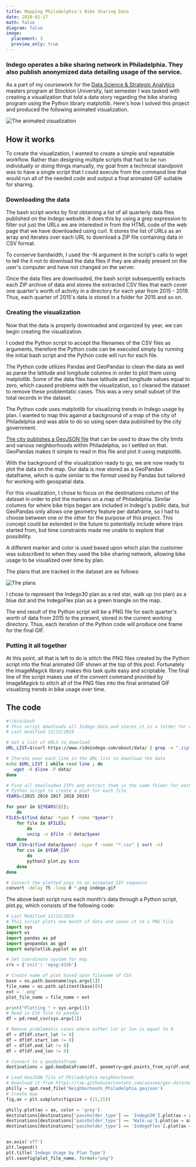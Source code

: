 ```yaml
---
title: Mapping Philadelphia's Bike Sharing Data
date: 2020-01-17
math: false
diagram: false
image:
  placement: 3
  preview_only: true
---
```


### Indego operates a bike sharing network in Philadelphia. They also publish anonymized data detailing usage of the service.

As a part of my coursework for the [Data Science & Strategic Analytics](https://stockton.edu/graduate/data-science_strategic-analytics.html) masters program at Stockton University, last semester I was tasked with creating a visualization that told a data story regarding the bike sharing program using the Python library matplotlib. Here's how I solved this project and produced the following animated visualization.

![The animated visualization](/img/indego.gif)

## How it works
To create the visualization, I wanted to create a simple and repeatable workflow. Rather than designing multiple scripts that had to be run individually or doing things manually, my goal from a technical standpoint was to have a single script that I could execute from the command line that would run all of the needed code and output a final animated GIF suitable for sharing.

### Downloading the data
The bash script works by first obtaining a list of all quarterly data files published on the Indego website. It does this by using a grep expression to filter out just the URLs we are interested in from the HTML code of the web page that we have downloaded using curl. It stores the list of URLs as an array and iterates over each URL to download a ZIP file containing data in CSV format. 

To conserve bandwidth, I used the -N argument in the script's calls to wget to tell the it not to download the data files if they are already present on the user's computer and have not changed on the server.

Once the data files are downloaded, the bash script subsequently extracts each ZIP archive of data and stores the extracted CSV files that each cover one quarter's worth of activity in a directory for each year from 2015 - 2019. Thus, each quarter of 2015's data is stored in a folder for 2015 and so on.

### Creating the visualization
Now that the data is properly downloaded and organized by year, we can begin creating the visualization.

I coded the Python script to accept the filenames of the CSV files as arguments, therefore the Python code can be executed simply by running the initial bash script and the Python code will run for each file.

The Python code utilizes Pandas and GeoPandas to clean the data as well as parse the latitude and longitude columns in order to plot them using matplotlib. Some of the data files have latitude and longitude values equal to zero, which caused problems with the visualization, so I cleaned the dataset to remove these problemtatic cases. This was a very small subset of the total records in the dataset.

The Python code uses matplotlib for visualizing trends in Indego usage by plan. I wanted to map this against a background of a map of the city of Philadelphia and was able to do so using open data published by the city government.

[The city publishes a GeoJSON file](https://raw.githubusercontent.com/azavea/geo-data/master/Neighborhoods_Philadelphia/Neighborhoods_Philadelphia.geojson) that can be used to draw the city limits and various neighborhoods within Philadelphia, so I settled on that. GeoPandas makes it simple to read in this file and plot it using matplotlib.

With the background of the visualization ready to go, we are now ready to plot the data on the map. Our data is now stored as a GeoPandas dataframe, which is quite similar to the format used by Pandas but tailored for working with geospatial data. 

For this visualization, I chose to focus on the destinations column of the dataset in order to plot the markers on a map of Philadelphia. Similar columns for where bike trips began are included in Indego's public data, but GeoPandas only allows one geometry feature per dataframe, so I had to choose between one or the other for the purpose of this project. This concept could be extended in the future to potentially include where trips started from, but time constraints made me unable to explore that possibility.

 A different marker and color is used based upon which plan the customer was subscribed to when they used the bike sharing network, allowing bike usage to be visualized over time by plan.

The plans that are tracked in the dataset are as follows:

![The plans](/img/indegoplans.jpg)

I chose to represent the Indego30 plan as a red star, walk up (no plan) as a blue dot and the IndegoFlex plan as a green triangle on the map.

The end result of the Python script will be a PNG file for each quarter's worth of data from 2015 to the present, stored in the current working directory. Thus, each iteration of the Python code will produce one frame for the final GIF.

### Putting it all together
At this point, all that is left to do is stitch the PNG files created by the Python script into the final animated GIF shown at the top of this post. Fortunately the ImageMagick library makes this task quite easy and scriptable. The final line of the script makes use of the convert command provided by ImageMagick to stitch all of the PNG files into the final animated GIF visualizng trends in bike usage over time.

## The code

```bash
#!/bin/bash
# This script downloads all Indego data and stores it in a folder for each year
# Last modified 12/22/2019

# Get a list of URLS to download
URL_LIST=$(curl https://www.rideindego.com/about/data/ | grep -e ".zip" | grep -Eoi '<a [^>]+>' | grep -Eo 'href="[^\"]+"' | grep -e "uploads" | tr -d '"' | cut -c 6-)

# Iterate over each line in the URL list to download the data
echo $URL_LIST | while read line ; do
   wget -N $line -P data/
done

# Find all downloaded ZIPs and extract them in the same folder for each year, then run
# Python script to create a plot for each file
YEARS=(2015 2016 2017 2018 2019)

for year in ${YEARS[@]}; 
    do
FILES=$(find data/ -type f -name *$year*)
    for file in $FILES;
        do
        unzip -o $file -d data/$year
    done
YEAR_CSV=$(find data/$year/ -type f -name "*.csv" | sort -n)
    for csv in $YEAR_CSV
        do
        python3 plot.py $csv
    done
done

# Convert the plotted pngs to an animated GIF sequence
convert -delay 75 -loop 0 *.png indego.gif

```

The above bash script runs each month's data through a Python script, plot.py, which consists of the following code:

```python
# Last Modified 12/22/2019
# This script plots one month of data and saves it to a PNG file
import sys
import os
import pandas as pd
import geopandas as gpd
import matplotlib.pyplot as plt

# Set coordinate system for map
crs = {'init': 'epsg:4326'}

# Create name of plot based upon filename of CSV
base = os.path.basename(sys.argv[1])
file_name = os.path.splitext(base)[0]
ext = '.png'
plot_file_name = file_name + ext

print("Plotting " + sys.argv[1])
# Read in CSV file to pandas
df = pd.read_csv(sys.argv[1])

# Remove problematic cases where either lat or lon is equal to 0
df = df[df.start_lat != 0]
df = df[df.start_lon != 0]
df = df[df.end_lat != 0]
df = df[df.end_lon != 0]

# Convert to a geodataframe
destinations = gpd.GeoDataFrame(df, geometry=gpd.points_from_xy(df.end_lon, df.end_lat))

# Load GeoJSON file of Philadelphia neighborhoods
# Download it from https://raw.githubusercontent.com/azavea/geo-data/master/Neighborhoods_Philadelphia/Neighborhoods_Philadelphia.geojson
philly = gpd.read_file('Neighborhoods_Philadelphia.geojson')
# Create map
fig,ax = plt.subplots(figsize = (15,15))

philly.plot(ax = ax, color = 'grey')
destinations[destinations['passholder_type'] == 'Indego30'].plot(ax = ax, color = 'red', marker = "*", label = "Indego30")
destinations[destinations['passholder_type'] == 'Walk-up'].plot(ax = ax, color = 'blue', marker = "8", label = "Walk-up") 
destinations[destinations['passholder_type'] == 'IndegoFlex'].plot(ax = ax, color = 'green', marker = "^", label = "IndegoFlex")


ax.axis('off')
plt.legend()
plt.title('Indego Usage by Plan Type')
plt.savefig(plot_file_name, format="png")

```